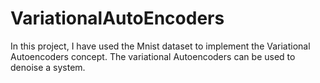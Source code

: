 # VariationalAutoEncoders

In this project, I have used the Mnist dataset to implement the Variational Autoencoders concept. The variational Autoencoders can be used to denoise a system.

